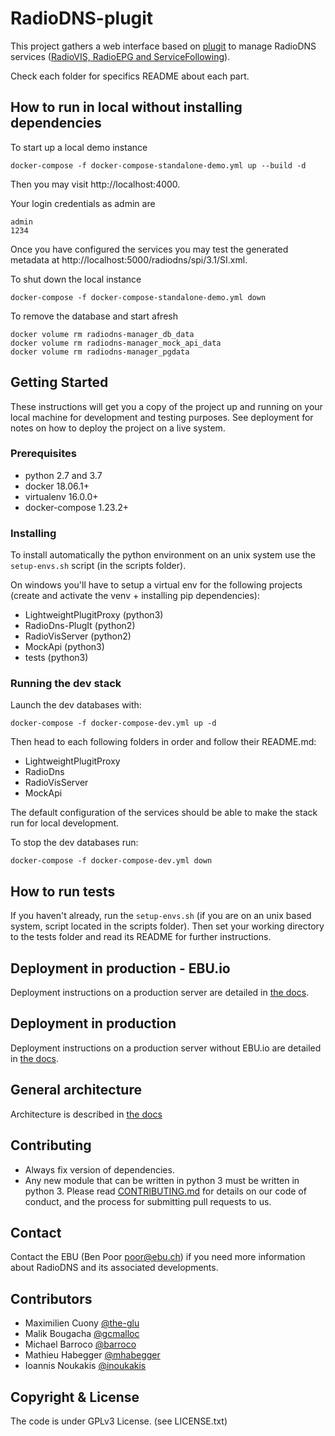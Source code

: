 RadioDNS-plugit
===============

This project gathers a web interface based on [plugit](https://github.com/ebu/plugit) to manage RadioDNS
services ([RadioVIS, RadioEPG and ServiceFollowing](http://www.radiodns.org)). 

Check each folder for specifics README about each part.

## How to run in local without installing dependencies
To start up a local demo instance

```
docker-compose -f docker-compose-standalone-demo.yml up --build -d
```

Then you may visit http://localhost:4000.

Your login credentials as admin are

    admin
    1234

Once you have configured the services you may test the generated metadata at http://localhost:5000/radiodns/spi/3.1/SI.xml.

To shut down the local instance

```
docker-compose -f docker-compose-standalone-demo.yml down
```

To remove the database and start afresh

```
docker volume rm radiodns-manager_db_data
docker volume rm radiodns-manager_mock_api_data
docker volume rm radiodns-manager_pgdata
```

## Getting Started
These instructions will get you a copy of the project up and running on your local machine for development and
testing purposes. See deployment for notes on how to deploy the project on a live system.

### Prerequisites
- python 2.7 and 3.7
- docker 18.06.1+
- virtualenv 16.0.0+
- docker-compose 1.23.2+

### Installing
To install automatically the python environment on an unix system use the `setup-envs.sh` script (in the scripts folder).

On windows you'll have to setup a virtual env for the following projects (create and activate the venv + installing pip 
dependencies):
- LightweightPlugitProxy (python3)
- RadioDns-PlugIt (python2)
- RadioVisServer (python2)
- MockApi (python3)
- tests (python3)

### Running the dev stack
Launch the dev databases with:

    docker-compose -f docker-compose-dev.yml up -d
    
Then head to each following folders in order and follow their README.md:
- LightweightPlugitProxy 
- RadioDns
- RadioVisServer 
- MockApi 

The default configuration of the services should be able to make the stack run for local development.

To stop the dev databases run:

    docker-compose -f docker-compose-dev.yml down

## How to run tests
If you haven't already, run the `setup-envs.sh` (if you are on an unix based system, script located in the scripts folder).
Then set your working directory to the tests folder and read its README for further instructions.
    
## Deployment in production - EBU.io
Deployment instructions on a production server are detailed in [the docs](/docs/Radiodns_manual_deployment_EBU-IO.md).

## Deployment in production
Deployment instructions on a production server without EBU.io are detailed in [the docs](/docs/Radiodns_manual_deployment.md).

## General architecture
Architecture is described in [the docs](/docs/Radiodns_architecture.md)

## Contributing
- Always fix version of dependencies.
- Any new module that can be written in python 3 must be written in python 3.
Please read [CONTRIBUTING.md](CONTRIBUTING.md) for details on our code of conduct, and the process for submitting pull requests to us.

## Contact
Contact the EBU (Ben Poor poor@ebu.ch) if you need more information about RadioDNS and its associated developments.

## Contributors
* Maximilien Cuony [@the-glu](https://github.com/the-glu)
* Malik Bougacha [@gcmalloc](https://github.com/gcmalloc)
* Michael Barroco [@barroco](https://github.com/barroco)
* Mathieu Habegger [@mhabegger](https://github.com/mhabegger)
* Ioannis Noukakis [@inoukakis](https://github.com/ioannisNoukakis)


## Copyright & License
The code is under GPLv3 License. (see LICENSE.txt)
